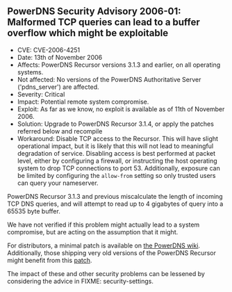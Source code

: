 ## PowerDNS Security Advisory 2006-01: Malformed TCP queries can lead to a buffer overflow which might be exploitable


 * CVE: CVE-2006-4251
 * Date: 13th of November 2006
 * Affects: PowerDNS Recursor versions 3.1.3 and earlier, on all operating systems.
 * Not affected: No versions of the PowerDNS Authoritative Server ('pdns\_server') are affected.
 * Severity: Critical
 * Impact: Potential remote system compromise.
 * Exploit: As far as we know, no exploit is available as of 11th of November 2006.
 * Solution: Upgrade to PowerDNS Recursor 3.1.4, or apply the patches referred below and recompile
 * Workaround: Disable TCP access to the Recursor. This will have slight operational impact, but it is likely that this will not lead to meaningful degradation of service. Disabling access is best performed at packet level, either by configuring a firewall, or instructing the host operating system to drop TCP connections to port 53. Additionally, exposure can be limited by configuring the `allow-from` setting so only trusted users can query your nameserver.

PowerDNS Recursor 3.1.3 and previous miscalculate the length of incoming TCP DNS queries, and will attempt to read up to 4 gigabytes of query into a 65535 byte buffer.

We have not verified if this problem might actually lead to a system compromise, but are acting on the assumption that it might.

For distributors, a minimal patch is available on [the PowerDNS wiki](http://wiki.powerdns.com/cgi-bin/trac.fcgi/changeset/915). Additionally, those shipping very old versions of the PowerDNS Recursor might benefit from this [patch](http://ds9a.nl/tmp/cve-2006-4251.patch).

The impact of these and other security problems can be lessened by considering the advice in FIXME: security-settings.
